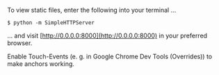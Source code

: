 To view static files, enter the following into your terminal …

	$ python -m SimpleHTTPServer

… and visit [http://0.0.0.0:8000](http://0.0.0.0:8000) in your preferred browser.

Enable Touch-Events (e. g. in Google Chrome Dev Tools (Overrides)) to make anchors working.